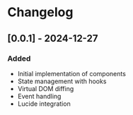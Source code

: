 # Changelog

## [0.0.1] - 2024-12-27
### Added
- Initial implementation of components
- State management with hooks
- Virtual DOM diffing
- Event handling
- Lucide integration
